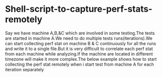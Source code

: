 # Shell-script-to-capture-perf-stats-remotely
Say we have machine A,B,&amp;C which are involved in some testing.The tests are started in machine A.We need to do multiple tests runs(iterations).We can start collecting perf stat on machine B &amp; C continuously for all the runs and write it to a single file.But it is very difficult to correlate each perf stat from each machine while analyzing.If the machine are located in different timezone will make it more complex.The below example shows how to start collecting the perf stat remotely when i start test from machine A for each iteration separately
